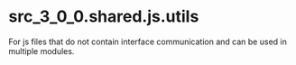 # src_3_0_0.shared.js.utils

For js files that do not contain interface communication and can be used in multiple modules.
